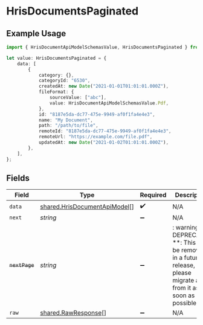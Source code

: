 # HrisDocumentsPaginated

## Example Usage

```typescript
import { HrisDocumentApiModelSchemasValue, HrisDocumentsPaginated } from "@stackone/stackone-client-ts/sdk/models/shared";

let value: HrisDocumentsPaginated = {
    data: [
        {
            category: {},
            categoryId: "6530",
            createdAt: new Date("2021-01-01T01:01:01.000Z"),
            fileFormat: {
                sourceValue: ["abc"],
                value: HrisDocumentApiModelSchemasValue.Pdf,
            },
            id: "8187e5da-dc77-475e-9949-af0f1fa4e4e3",
            name: "My Document",
            path: "/path/to/file",
            remoteId: "8187e5da-dc77-475e-9949-af0f1fa4e4e3",
            remoteUrl: "https://example.com/file.pdf",
            updatedAt: new Date("2021-01-02T01:01:01.000Z"),
        },
    ],
};
```

## Fields

| Field                                                                                                                   | Type                                                                                                                    | Required                                                                                                                | Description                                                                                                             |
| ----------------------------------------------------------------------------------------------------------------------- | ----------------------------------------------------------------------------------------------------------------------- | ----------------------------------------------------------------------------------------------------------------------- | ----------------------------------------------------------------------------------------------------------------------- |
| `data`                                                                                                                  | [shared.HrisDocumentApiModel](../../../sdk/models/shared/hrisdocumentapimodel.md)[]                                     | :heavy_check_mark:                                                                                                      | N/A                                                                                                                     |
| `next`                                                                                                                  | *string*                                                                                                                | :heavy_minus_sign:                                                                                                      | N/A                                                                                                                     |
| ~~`nextPage`~~                                                                                                          | *string*                                                                                                                | :heavy_minus_sign:                                                                                                      | : warning: ** DEPRECATED **: This will be removed in a future release, please migrate away from it as soon as possible. |
| `raw`                                                                                                                   | [shared.RawResponse](../../../sdk/models/shared/rawresponse.md)[]                                                       | :heavy_minus_sign:                                                                                                      | N/A                                                                                                                     |